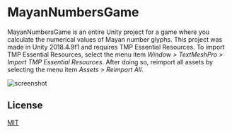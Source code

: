 MayanNumbersGame
==========

MayanNumbersGame is an entire Unity project for a game where you calculate the numerical values of Mayan number glyphs. This project was made in Unity 2018.4.9f1 and requires TMP Essential Resources. To import TMP Essential Resources, select the menu item *Window > TextMeshPro > Import TMP Essential Resources*. After doing so, reimport all assets by selecting the menu item *Assets > Reimport All*.

![screenshot](https://i.imgur.com/6erWqqb.png)

License
-------

[MIT](LICENSE.md)